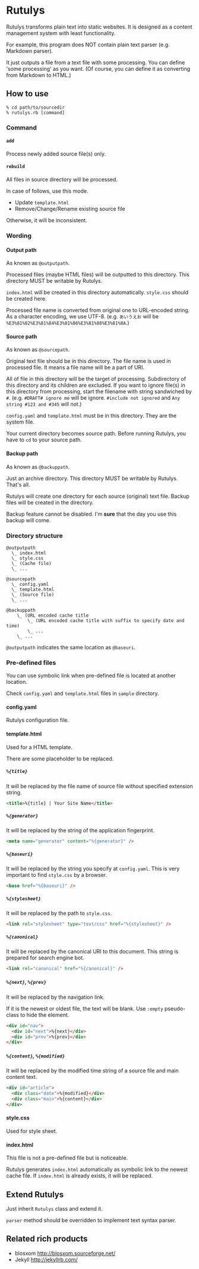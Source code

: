 Rutulys
=======
Rutulys transforms plain text into static websites.
It is designed as a content management system with least functionality.

For example, this program does NOT contain plain text parser (e.g. Markdown parser).

It just outputs a file from a text file with some processing.
You can define 'some processing' as you want.
(Of course, you can define it as converting from Markdown to HTML.)


How to use
----------
```
% cd path/to/sourcedir
% rutulys.rb [command]
```

### Command

#### `add`
Process newly added source file(s) only.

#### `rebuild`
All files in source directory will be processed.

In case of follows, use this mode.

- Update `template.html`
- Remove/Change/Rename existing source file

Otherwise, it will be inconsistent.

### Wording

#### Output path
As known as `@outputpath`.

Processed files (maybe HTML files) will be outputted to this directory.
This directory MUST be writable by Rutulys.

`index.html` will be created in this directory automatically.
`style.css` should be created here.

Processed file name is converted from original one to URL-encoded string.
As a character encoding, we use UTF-8.
(e.g. `あいうえお` will be `%E3%81%82%E3%81%84%E3%81%86%E3%81%88%E3%81%8A`.)

#### Source path
As known as `@sourcepath`.

Original text file should be in this directory.
The file name is used in processed file.
It means a file name will be a part of URI.

All of file in this directory will be the target of processing.
Subdirectory of this directory and its children are excluded.
If you want to ignore file(s) in this directory from processing, start the filename with string sandwiched by `#`.
(e.g. `#DRAFT# ignore me` will be ignore. `#include not ignored` and `Any string #123 and #345` will not.)

`config.yaml` and `template.html` must be in this directory.
They are the system file.

Your current directory becomes source path.
Before running Rutulys, you have to `cd` to your source path.

#### Backup path
As known as `@backuppath`.

Just an archive directory.
This directory MUST be writable by Rutulys.
That's all.

Rutulys will create one directory for each source (original) text file.
Backup files will be created in the directory.

Backup feature cannot be disabled.
I'm **sure** that the day you use this backup will come.

### Directory structure

```
@outputpath
  \_ index.html
  \_ style.css
  \_ (Cache file)
  \_ ...

@sourcepath
  \_ config.yaml
  \_ template.html
  \_ (Source file)
  \_ ...

@backuppath
    \_ (URL encoded cache title
        \_ (URL encoded cache title with suffix to specify date and time)
        \_ ...
    \_ ...
```

`@outputpath` indicates the same location as `@baseuri`.


### Pre-defined files

You can use symbolic link when pre-defined file is located at another location.

Check `config.yaml` and `template.html` files in `sample` directory.

#### config.yaml
Rutulys configuration file.

#### template.html
Used for a HTML template.

There are some placeholder to be replaced.

##### `%{title}`
It will be replaced by the file name of source file without specified extension string.

```HTML
<title>%{title} | Your Site Name</title>
```

##### `%{generator}`
It will be replaced by the string of the application fingerprint.

```HTML
<meta name="generator" content="%{generator}" />
```

##### `%{baseuri}`
It will be replaced by the string you specify at `config.yaml`.
This is very important to find `style.css` by a browser.

```HTML
<base href="%{baseuri}" />
```

##### `%{stylesheet}`
It will be replaced by the path to `style.css`.

```HTML
<link rel="stylesheet" type="text/css" href="%{stylesheet}" />
```

##### `%{canonical}`
It will be replaced by the canonical URI to this document.
This string is prepared for search engine bot.

```HTML
<link rel="canonical" href="%{canonical}" />
```

##### `%{next}`, `%{prev}`
It will be replaced by the navigation link.

If it is the newest or oldest file, the text will be blank.
Use `:empty` pseudo-class to hide the element.

```HTML
<div id="nav">
  <div id="next">%{next}</div>
  <div id="prev">%{prev}</div>
</div>
```

##### `%{content}`, `%{modified}`
It will be replaced by the modified time string of a source file and main content text.

```HTML
<div id="article">
  <div class="date">%{modified}</div>
  <div class="main">%{content}</div>
</div>
```

#### style.css
Used for style sheet.

#### index.html
This file is not a pre-defined file but is noticeable.

Rutulys generates `index.html` automatically as symbolic link to the newest cache file.
If `index.html` is already exists, it will be replaced.


Extend Rutulys
--------------
Just inherit `Rutulys` class and extend it.

`parser` method should be overridden to implement text syntax parser.


Related rich products
---------------------
- blosxom http://blosxom.sourceforge.net/
- Jekyll  http://jekyllrb.com/

